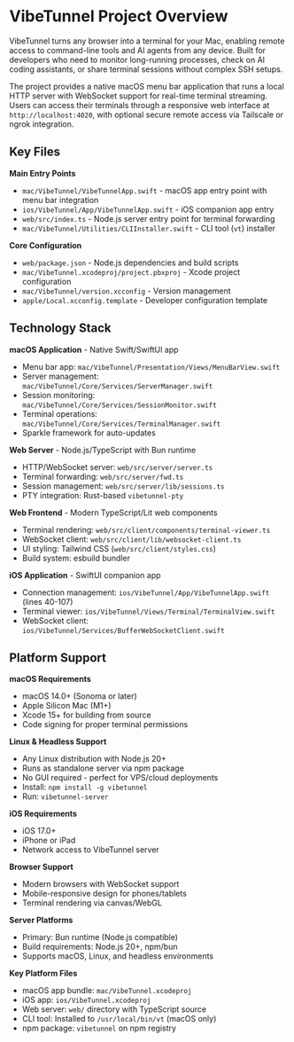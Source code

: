 <!-- Generated: 2025-06-21 17:45:00 UTC -->
# VibeTunnel Project Overview

VibeTunnel turns any browser into a terminal for your Mac, enabling remote access to command-line tools and AI agents from any device. Built for developers who need to monitor long-running processes, check on AI coding assistants, or share terminal sessions without complex SSH setups.

The project provides a native macOS menu bar application that runs a local HTTP server with WebSocket support for real-time terminal streaming. Users can access their terminals through a responsive web interface at `http://localhost:4020`, with optional secure remote access via Tailscale or ngrok integration.

## Key Files

**Main Entry Points**
- `mac/VibeTunnel/VibeTunnelApp.swift` - macOS app entry point with menu bar integration
- `ios/VibeTunnel/App/VibeTunnelApp.swift` - iOS companion app entry  
- `web/src/index.ts` - Node.js server entry point for terminal forwarding
- `mac/VibeTunnel/Utilities/CLIInstaller.swift` - CLI tool (`vt`) installer

**Core Configuration**
- `web/package.json` - Node.js dependencies and build scripts
- `mac/VibeTunnel.xcodeproj/project.pbxproj` - Xcode project configuration
- `mac/VibeTunnel/version.xcconfig` - Version management
- `apple/Local.xcconfig.template` - Developer configuration template

## Technology Stack

**macOS Application** - Native Swift/SwiftUI app
- Menu bar app: `mac/VibeTunnel/Presentation/Views/MenuBarView.swift`
- Server management: `mac/VibeTunnel/Core/Services/ServerManager.swift` 
- Session monitoring: `mac/VibeTunnel/Core/Services/SessionMonitor.swift`
- Terminal operations: `mac/VibeTunnel/Core/Services/TerminalManager.swift`
- Sparkle framework for auto-updates

**Web Server** - Node.js/TypeScript with Bun runtime
- HTTP/WebSocket server: `web/src/server/server.ts`
- Terminal forwarding: `web/src/server/fwd.ts`
- Session management: `web/src/server/lib/sessions.ts`
- PTY integration: Rust-based `vibetunnel-pty`

**Web Frontend** - Modern TypeScript/Lit web components  
- Terminal rendering: `web/src/client/components/terminal-viewer.ts`
- WebSocket client: `web/src/client/lib/websocket-client.ts`
- UI styling: Tailwind CSS (`web/src/client/styles.css`)
- Build system: esbuild bundler

**iOS Application** - SwiftUI companion app
- Connection management: `ios/VibeTunnel/App/VibeTunnelApp.swift` (lines 40-107)
- Terminal viewer: `ios/VibeTunnel/Views/Terminal/TerminalView.swift`
- WebSocket client: `ios/VibeTunnel/Services/BufferWebSocketClient.swift`

## Platform Support

**macOS Requirements**
- macOS 14.0+ (Sonoma or later)
- Apple Silicon Mac (M1+)
- Xcode 15+ for building from source
- Code signing for proper terminal permissions

**Linux & Headless Support**
- Any Linux distribution with Node.js 20+
- Runs as standalone server via npm package
- No GUI required - perfect for VPS/cloud deployments
- Install: `npm install -g vibetunnel`
- Run: `vibetunnel-server`

**iOS Requirements**  
- iOS 17.0+
- iPhone or iPad
- Network access to VibeTunnel server

**Browser Support**
- Modern browsers with WebSocket support
- Mobile-responsive design for phones/tablets
- Terminal rendering via canvas/WebGL

**Server Platforms**
- Primary: Bun runtime (Node.js compatible)
- Build requirements: Node.js 20+, npm/bun
- Supports macOS, Linux, and headless environments

**Key Platform Files**
- macOS app bundle: `mac/VibeTunnel.xcodeproj`
- iOS app: `ios/VibeTunnel.xcodeproj`  
- Web server: `web/` directory with TypeScript source
- CLI tool: Installed to `/usr/local/bin/vt` (macOS only)
- npm package: `vibetunnel` on npm registry